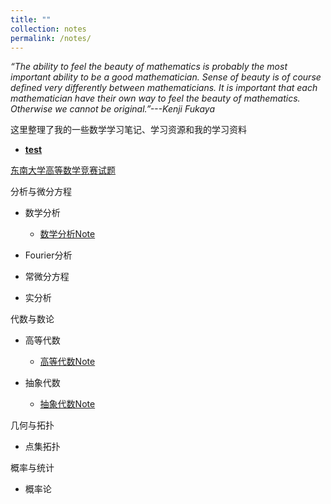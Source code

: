 ```yaml
---
title: ""
collection: notes
permalink: /notes/
---
```


*“The ability to feel the beauty of mathematics is probably the most important ability to be a good mathematician. Sense of beauty is of course defined very differently between mathematicians. It is important that each mathematician have their own way to feel the beauty of mathematics. Otherwise we cannot be original.”---Kenji Fukaya*

这里整理了我的一些数学学习笔记、学习资源和我的学习资料

- **[test](../_notes/basic.md)**

[东南大学高等数学竞赛试题](https://liyanyang1219.github.io/notes/southeast.pdf)

分析与微分方程

* 数学分析
  - [数学分析Note](https://liyanyang1219.github.io/notes/MathematicalAnalysis.pdf)
  
* Fourier分析

* 常微分方程

* 实分析
  
代数与数论

* 高等代数
  - [高等代数Note](https://liyanyang1219.github.io/notes/AdvancedAlgebra.pdf)

* 抽象代数
  - [抽象代数Note](https://liyanyang1219.github.io/notes/AbstractAlgebra.pdf)

几何与拓扑

* 点集拓扑

概率与统计

* 概率论
